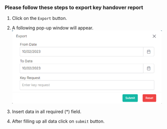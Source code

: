 ### Please follow these steps to export key handover report
1. Click on the ```Export``` button.
2. A following pop-up window will appear.
![handover export](../../../../assets/file/documentation/key-handover/images/handover_export.png)

3. Insert data in all required (<span>*</span>) field.
4. After filling up all data click on ```submit``` button.

